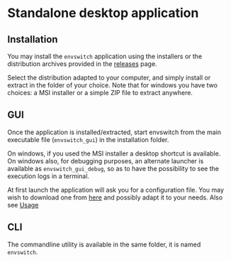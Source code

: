 # Standalone desktop application

## Installation

You may install the `envswitch` application using the installers or the distribution archives provided in the [releases](https://github.com/smarie/env-switcher-gui/releases/) page. 

Select the distribution adapted to your computer, and simply install or extract in the folder of your choice. Note that for windows you have two choices: a MSI installer or a simple ZIP file to extract anywhere. 

## GUI

Once the application is installed/extracted, start envswitch from the main executable file (`envswitch_gui`) in the installation folder. 

On windows, if you used the MSI installer a desktop shortcut is available. On windows also, for debugging purposes, an alternate launcher is available as `envswitch_gui_debug`, so as to have the possibility to see the execution logs in a terminal.

At first launch the application will ask you for a configuration file. You may wish to download one from [here](./network_config.yml) and possibly adapt it to your needs. Also see [Usage](./index#usage)

## CLI

The commandline utility is available in the same folder, it is named `envswitch`.
